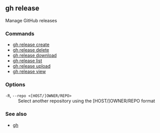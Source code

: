 

## gh release

Manage GitHub releases

### Commands

* [gh release create](./gh_release_create)
* [gh release delete](./gh_release_delete)
* [gh release download](./gh_release_download)
* [gh release list](./gh_release_list)
* [gh release upload](./gh_release_upload)
* [gh release view](./gh_release_view)


### Options


<dl class="flags">
	<dt><code>-R</code>, <code>--repo &lt;[HOST/]OWNER/REPO&gt;</code></dt>
	<dd>Select another repository using the [HOST/]OWNER/REPO format</dd>
</dl>


### See also

* [gh](./gh)
